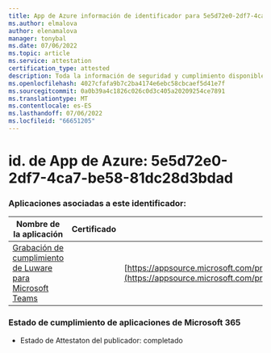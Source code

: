 ```yaml
---
title: App de Azure información de identificador para 5e5d72e0-2df7-4ca7-be58-81dc28d3bdad
ms.author: elmalova
author: elenamalova
manager: tonybal
ms.date: 07/06/2022
ms.topic: article
ms.service: attestation
certification_type: attested
description: Toda la información de seguridad y cumplimiento disponible para 5e5d72e0-2df7-4ca7-be58-81dc28d3bdad.
ms.openlocfilehash: 4027cfafa9b7c2ba4174e6ebc58cbcaef5d41e7f
ms.sourcegitcommit: 0a0b39a4c1826c026c0d3c405a20209254ce7891
ms.translationtype: MT
ms.contentlocale: es-ES
ms.lasthandoff: 07/06/2022
ms.locfileid: "66651205"
---
```

# <a name="azure-app-id-5e5d72e0-2df7-4ca7-be58-81dc28d3bdad"></a>id. de App de Azure: 5e5d72e0-2df7-4ca7-be58-81dc28d3bdad


### <a name="apps-associated-with-this-id"></a>Aplicaciones asociadas a este identificador:
| **Nombre de la aplicación** | **Certificado** | **Vista en AppSource** |
|--------------|---------------|-----------------------|
| [Grabación de cumplimiento de Luware para Microsoft Teams](../forward/luwareagzurich.recording_azure_marketplace.md) |  | [https://appsource.microsoft.com/product/office/luwareagzurich.recording_azure_marketplace](https://appsource.microsoft.com/product/office/luwareagzurich.recording_azure_marketplace) |

### <a name="microsoft-365-app-compliance-status"></a>Estado de cumplimiento de aplicaciones de Microsoft 365
- Estado de Attestaton del publicador: completado

